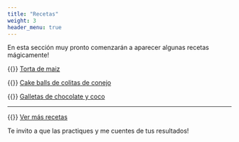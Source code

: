 ```yaml
---
title: "Recetas"
weight: 3
header_menu: true
---
```


En esta sección muy pronto comenzarán a aparecer algunas recetas mágicamente!

{{<icon class="fa fa-hand-o-right">}}&nbsp;[Torta de maiz](recipes/torta_maiz)

{{<icon class="fa fa-hand-o-right">}}&nbsp;[Cake balls de colitas de conejo](recipes/cake_balls_conejo)

{{<icon class="fa fa-hand-o-right">}}&nbsp;[Galletas de chocolate y coco](recipes/galletas_nido_chocolate_y_coco)

__________________________________________
{{<icon class="fa fa-hand-o-right">}}&nbsp;[Ver más recetas](categories)

Te invito a que las practiques y me cuentes de tus resultados!






